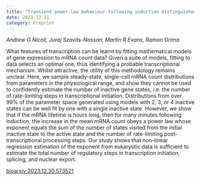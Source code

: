 ```yaml
---
title: "Transient power-law behaviour following induction distinguishes between competing models of stochastic gene expression"
date: 2023-12-31
category: Preprint
---
```


*Andrew G Nicoll, Juraj Szavits-Nossan, Martin R Evans, Ramon Grima*

What features of transcription can be learnt by fitting mathematical models of gene expression to mRNA count data? Given a suite of models, fitting to data selects an optimal one, thus identifying a probable transcriptional mechanism. Whilst attractive, the utility of this methodology remains unclear. Here, we sample steady-state, single-cell mRNA count distributions from parameters in the physiological range, and show they cannot be used to confidently estimate the number of inactive gene states, i.e. the number of rate-limiting steps in transcriptional initiation. Distributions from over 99% of the parameter space generated using models with 2, 3, or 4 inactive states can be well fit by one with a single inactive state. However, we show that if the mRNA lifetime is hours long, then for many minutes following induction, the increase in the mean mRNA count obeys a power law whose exponent equals the sum of the number of states visited from the initial inactive state to the active state and the number of rate-limiting post-transcriptional processing steps. Our study shows that non-linear regression estimation of the exponent from eukaryotic data is sufficient to estimate the total number of regulatory steps in transcription initiation, splicing, and nuclear export.

[bioarxiv:2023.12.30.573521](https://doi.org/10.1101/2023.12.30.573521)
